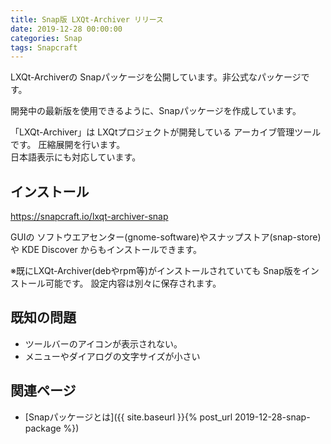 ```yaml
---
title: Snap版 LXQt-Archiver リリース
date: 2019-12-28 00:00:00
categories: Snap
tags: Snapcraft
---
```


LXQt-Archiverの Snapパッケージを公開しています。非公式なパッケージです。

開発中の最新版を使用できるように、Snapパッケージを作成しています。

「LXQt-Archiver」は LXQtプロジェクトが開発している アーカイブ管理ツールです。
圧縮展開を行います。  
日本語表示にも対応しています。

## インストール

<https://snapcraft.io/lxqt-archiver-snap>

GUIの ソフトウエアセンター(gnome-software)やスナップストア(snap-store)や KDE Discover からもインストールできます。

※既にLXQt-Archiver(debやrpm等)がインストールされていても Snap版をインストール可能です。
設定内容は別々に保存されます。

## 既知の問題

* ツールバーのアイコンが表示されない。
* メニューやダイアログの文字サイズが小さい

## 関連ページ

- [Snapパッケージとは]({{ site.baseurl }}{% post_url 2019-12-28-snap-package %})
